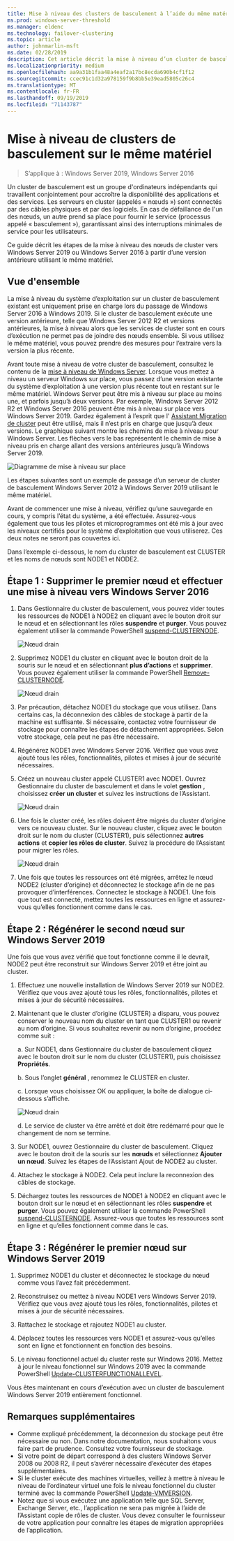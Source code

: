 ```yaml
---
title: Mise à niveau des clusters de basculement à l’aide du même matériel
ms.prod: windows-server-threshold
ms.manager: eldenc
ms.technology: failover-clustering
ms.topic: article
author: johnmarlin-msft
ms.date: 02/28/2019
description: Cet article décrit la mise à niveau d’un cluster de basculement à deux nœuds à l’aide du même matériel
ms.localizationpriority: medium
ms.openlocfilehash: aa9a31b1faa48a4eaf2a17bc8ecda690b4cf1f12
ms.sourcegitcommit: ccec91c1d32a978159f9b8bb5e39ead5805c26c4
ms.translationtype: MT
ms.contentlocale: fr-FR
ms.lasthandoff: 09/19/2019
ms.locfileid: "71143787"
---
```

# <a name="upgrading-failover-clusters-on-the-same-hardware"></a>Mise à niveau de clusters de basculement sur le même matériel

> S’applique à : Windows Server 2019, Windows Server 2016

Un cluster de basculement est un groupe d'ordinateurs indépendants qui travaillent conjointement pour accroître la disponibilité des applications et des services. Les serveurs en cluster (appelés « nœuds ») sont connectés par des câbles physiques et par des logiciels. En cas de défaillance de l'un des nœuds, un autre prend sa place pour fournir le service (processus appelé « basculement »), garantissant ainsi des interruptions minimales de service pour les utilisateurs.

Ce guide décrit les étapes de la mise à niveau des nœuds de cluster vers Windows Server 2019 ou Windows Server 2016 à partir d’une version antérieure utilisant le même matériel.

## <a name="overview"></a>Vue d'ensemble

La mise à niveau du système d’exploitation sur un cluster de basculement existant est uniquement prise en charge lors du passage de Windows Server 2016 à Windows 2019.  Si le cluster de basculement exécute une version antérieure, telle que Windows Server 2012 R2 et versions antérieures, la mise à niveau alors que les services de cluster sont en cours d’exécution ne permet pas de joindre des nœuds ensemble.  Si vous utilisez le même matériel, vous pouvez prendre des mesures pour l’extraire vers la version la plus récente.  

Avant toute mise à niveau de votre cluster de basculement, consultez le contenu de la [mise à niveau de Windows Server](../upgrade/upgrade-overview.md).  Lorsque vous mettez à niveau un serveur Windows sur place, vous passez d’une version existante du système d’exploitation à une version plus récente tout en restant sur le même matériel. Windows Server peut être mis à niveau sur place au moins une, et parfois jusqu’à deux versions. Par exemple, Windows Server 2012 R2 et Windows Server 2016 peuvent être mis à niveau sur place vers Windows Server 2019.  Gardez également à l’esprit que l' [Assistant Migration de cluster](https://blogs.msdn.microsoft.com/clustering/2012/06/25/how-to-move-highly-available-clustered-vms-to-windows-server-2012-with-the-cluster-migration-wizard/) peut être utilisé, mais il n’est pris en charge que jusqu’à deux versions. Le graphique suivant montre les chemins de mise à niveau pour Windows Server. Les flèches vers le bas représentent le chemin de mise à niveau pris en charge allant des versions antérieures jusqu’à Windows Server 2019.

![Diagramme de mise à niveau sur place](media/In-Place-Upgrade/In-Place-Upgrade-1.png)

Les étapes suivantes sont un exemple de passage d’un serveur de cluster de basculement Windows Server 2012 à Windows Server 2019 utilisant le même matériel.  

Avant de commencer une mise à niveau, vérifiez qu’une sauvegarde en cours, y compris l’état du système, a été effectuée.  Assurez-vous également que tous les pilotes et microprogrammes ont été mis à jour avec les niveaux certifiés pour le système d’exploitation que vous utiliserez.  Ces deux notes ne seront pas couvertes ici.

Dans l’exemple ci-dessous, le nom du cluster de basculement est CLUSTER et les noms de nœuds sont NODE1 et NODE2.

## <a name="step-1-evict-first-node-and-upgrade-to-windows-server-2016"></a>Étape 1 : Supprimer le premier nœud et effectuer une mise à niveau vers Windows Server 2016

1. Dans Gestionnaire du cluster de basculement, vous pouvez vider toutes les ressources de NODE1 à NODE2 en cliquant avec le bouton droit sur le nœud et en sélectionnant les rôles **suspendre** et **purger**.  Vous pouvez également utiliser la commande PowerShell [suspend-CLUSTERNODE](https://docs.microsoft.com/powershell/module/failoverclusters/suspend-clusternode).

    ![Nœud drain](media/In-Place-Upgrade/In-Place-Upgrade-2.png)

2. Supprimez NODE1 du cluster en cliquant avec le bouton droit de la souris sur le nœud et en sélectionnant **plus d’actions** et **supprimer**.  Vous pouvez également utiliser la commande PowerShell [Remove-CLUSTERNODE](https://docs.microsoft.com/powershell/module/failoverclusters/remove-clusternode).

    ![Nœud drain](media/In-Place-Upgrade/In-Place-Upgrade-3.png)

3. Par précaution, détachez NODE1 du stockage que vous utilisez.  Dans certains cas, la déconnexion des câbles de stockage à partir de la machine est suffisante.  Si nécessaire, contactez votre fournisseur de stockage pour connaître les étapes de détachement appropriées.  Selon votre stockage, cela peut ne pas être nécessaire.

4. Régénérez NODE1 avec Windows Server 2016.  Vérifiez que vous avez ajouté tous les rôles, fonctionnalités, pilotes et mises à jour de sécurité nécessaires.

5. Créez un nouveau cluster appelé CLUSTER1 avec NODE1.  Ouvrez Gestionnaire du cluster de basculement et dans le volet **gestion** , choisissez **créer un cluster** et suivez les instructions de l’Assistant.

    ![Nœud drain](media/In-Place-Upgrade/In-Place-Upgrade-4.png)

6. Une fois le cluster créé, les rôles doivent être migrés du cluster d’origine vers ce nouveau cluster.  Sur le nouveau cluster, cliquez avec le bouton droit sur le nom du cluster (CLUSTER1), puis sélectionnez **autres actions** et **copier les rôles de cluster**.  Suivez la procédure de l’Assistant pour migrer les rôles.

    ![Nœud drain](media/In-Place-Upgrade/In-Place-Upgrade-5.png)

7.  Une fois que toutes les ressources ont été migrées, arrêtez le nœud NODE2 (cluster d’origine) et déconnectez le stockage afin de ne pas provoquer d’interférences.  Connectez le stockage à NODE1.  Une fois que tout est connecté, mettez toutes les ressources en ligne et assurez-vous qu’elles fonctionnent comme dans le cas.

## <a name="step-2-rebuild-second-node-to-windows-server-2019"></a>Étape 2 : Régénérer le second nœud sur Windows Server 2019

Une fois que vous avez vérifié que tout fonctionne comme il le devrait, NODE2 peut être reconstruit sur Windows Server 2019 et être joint au cluster.

1. Effectuez une nouvelle installation de Windows Server 2019 sur NODE2. Vérifiez que vous avez ajouté tous les rôles, fonctionnalités, pilotes et mises à jour de sécurité nécessaires.

2. Maintenant que le cluster d’origine (CLUSTER) a disparu, vous pouvez conserver le nouveau nom du cluster en tant que CLUSTER1 ou revenir au nom d’origine.  Si vous souhaitez revenir au nom d’origine, procédez comme suit :
   
   a. Sur NODE1, dans Gestionnaire du cluster de basculement cliquez avec le bouton droit sur le nom du cluster (CLUSTER1), puis choisissez **Propriétés**.
   
   b. Sous l’onglet **général** , renommez le CLUSTER en cluster.

   c. Lorsque vous choisissez OK ou appliquer, la boîte de dialogue ci-dessous s’affiche.

    ![Nœud drain](media/In-Place-Upgrade/In-Place-Upgrade-6.png)

    d. Le service de cluster va être arrêté et doit être redémarré pour que le changement de nom se termine.

3. Sur NODE1, ouvrez Gestionnaire du cluster de basculement.  Cliquez avec le bouton droit de la souris sur les **nœuds** et sélectionnez **Ajouter un nœud**.  Suivez les étapes de l’Assistant Ajout de NODE2 au cluster.

4. Attachez le stockage à NODE2. Cela peut inclure la reconnexion des câbles de stockage. 

5. Déchargez toutes les ressources de NODE1 à NODE2 en cliquant avec le bouton droit sur le nœud et en sélectionnant les rôles **suspendre** et **purger**.  Vous pouvez également utiliser la commande PowerShell [suspend-CLUSTERNODE](https://docs.microsoft.com/powershell/module/failoverclusters/suspend-clusternode).  Assurez-vous que toutes les ressources sont en ligne et qu’elles fonctionnent comme dans le cas.

## <a name="step-3-rebuild-first-node-to-windows-server-2019"></a>Étape 3 : Régénérer le premier nœud sur Windows Server 2019

1. Supprimez NODE1 du cluster et déconnectez le stockage du nœud comme vous l’avez fait précédemment.

2. Reconstruisez ou mettez à niveau NODE1 vers Windows Server 2019.  Vérifiez que vous avez ajouté tous les rôles, fonctionnalités, pilotes et mises à jour de sécurité nécessaires.

3. Rattachez le stockage et rajoutez NODE1 au cluster.

4. Déplacez toutes les ressources vers NODE1 et assurez-vous qu’elles sont en ligne et fonctionnent en fonction des besoins.

5. Le niveau fonctionnel actuel du cluster reste sur Windows 2016.  Mettez à jour le niveau fonctionnel sur Windows 2019 avec la commande PowerShell [Update-CLUSTERFUNCTIONALLEVEL](https://docs.microsoft.com/powershell/module/failoverclusters/update-clusterfunctionallevel).

Vous êtes maintenant en cours d’exécution avec un cluster de basculement Windows Server 2019 entièrement fonctionnel.

## <a name="additional-notes"></a>Remarques supplémentaires

- Comme expliqué précédemment, la déconnexion du stockage peut être nécessaire ou non.  Dans notre documentation, nous souhaitons vous faire part de prudence.  Consultez votre fournisseur de stockage.
- Si votre point de départ correspond à des clusters Windows Server 2008 ou 2008 R2, il peut s’avérer nécessaire d’exécuter des étapes supplémentaires.
- Si le cluster exécute des machines virtuelles, veillez à mettre à niveau le niveau de l’ordinateur virtuel une fois le niveau fonctionnel du cluster terminé avec la commande PowerShell [Update-VMVERSION](https://docs.microsoft.com/powershell/module/hyper-v/update-vmversion).
- Notez que si vous exécutez une application telle que SQL Server, Exchange Server, etc., l’application ne sera pas migrée à l’aide de l’Assistant copie de rôles de cluster.  Vous devez consulter le fournisseur de votre application pour connaître les étapes de migration appropriées de l’application.